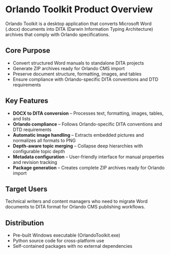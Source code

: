 # Orlando Toolkit Product Overview

Orlando Toolkit is a desktop application that converts Microsoft Word (.docx) documents into DITA (Darwin Information Typing Architecture) archives that comply with Orlando specifications.

## Core Purpose
- Convert structured Word manuals to standalone DITA projects
- Generate ZIP archives ready for Orlando CMS import
- Preserve document structure, formatting, images, and tables
- Ensure compliance with Orlando-specific DITA conventions and DTD requirements

## Key Features
- **DOCX to DITA conversion** – Processes text, formatting, images, tables, and lists
- **Orlando compliance** – Follows Orlando-specific DITA conventions and DTD requirements
- **Automatic image handling** – Extracts embedded pictures and normalizes all formats to PNG
- **Depth-aware topic merging** – Collapse deep hierarchies with configurable topic depth
- **Metadata configuration** – User-friendly interface for manual properties and revision tracking
- **Package generation** – Creates complete ZIP archives ready for Orlando import

## Target Users
Technical writers and content managers who need to migrate Word documents to DITA format for Orlando CMS publishing workflows.

## Distribution
- Pre-built Windows executable (OrlandoToolkit.exe)
- Python source code for cross-platform use
- Self-contained packages with no external dependencies